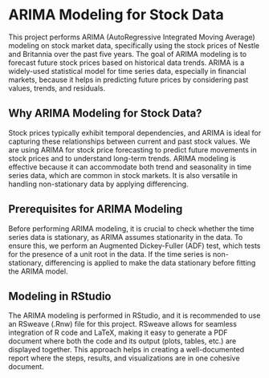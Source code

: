 # ARIMA Modeling for Stock Data

This project performs ARIMA (AutoRegressive Integrated Moving Average) modeling on stock market data, specifically using the stock prices of Nestle and Britannia over 
the past five years. The goal of ARIMA modeling is to forecast future stock prices based on historical data trends. ARIMA is a widely-used statistical model for time series 
data, especially in financial markets, because it helps in predicting future prices by considering past values, trends, and residuals.

## Why ARIMA Modeling for Stock Data?
Stock prices typically exhibit temporal dependencies, and ARIMA is ideal for capturing these relationships between current and past stock values. We are using ARIMA for 
stock price forecasting to predict future movements in stock prices and to understand long-term trends. ARIMA modeling is effective because it can accommodate both trend 
and seasonality in time series data, which are common in stock markets. It is also versatile in handling non-stationary data by applying differencing.

## Prerequisites for ARIMA Modeling
Before performing ARIMA modeling, it is crucial to check whether the time series data is stationary, as ARIMA assumes stationarity in the data. To ensure this, we perform 
an Augmented Dickey-Fuller (ADF) test, which tests for the presence of a unit root in the data. If the time series is non-stationary, differencing is applied to make the 
data stationary before fitting the ARIMA model.

## Modeling in RStudio
The ARIMA modeling is performed in RStudio, and it is recommended to use an RSweave (.Rnw) file for this project. RSweave allows for seamless integration of R code and 
LaTeX, making it easy to generate a PDF document where both the code and its output (plots, tables, etc.) are displayed together. This approach helps in creating a 
well-documented report where the steps, results, and visualizations are in one cohesive document.
